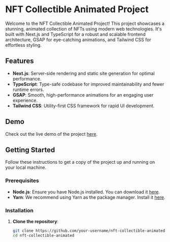 # NFT Collectible Animated Project

Welcome to the NFT Collectible Animated Project! This project showcases a stunning, animated collection of NFTs using modern web technologies. It's built with Next.js and TypeScript for a robust and scalable frontend architecture, GSAP for eye-catching animations, and Tailwind CSS for effortless styling.

## Features

- **Next.js**: Server-side rendering and static site generation for optimal performance.
- **TypeScript**: Type-safe codebase for improved maintainability and fewer runtime errors.
- **GSAP**: Smooth, high-performance animations for an engaging user experience.
- **Tailwind CSS**: Utility-first CSS framework for rapid UI development.

## Demo

Check out the live demo of the project [here]([https://your-demo-link.com](https://superheroine.vercel.app/)).

## Getting Started

Follow these instructions to get a copy of the project up and running on your local machine.

### Prerequisites

- **Node.js**: Ensure you have Node.js installed. You can download it [here](https://nodejs.org/).
- **Yarn**: We recommend using Yarn as the package manager. Install it [here](https://classic.yarnpkg.com/en/docs/install).

### Installation

1. **Clone the repository**:

   ```sh
   git clone https://github.com/your-username/nft-collectible-animated.git
   cd nft-collectible-animated
   ```

